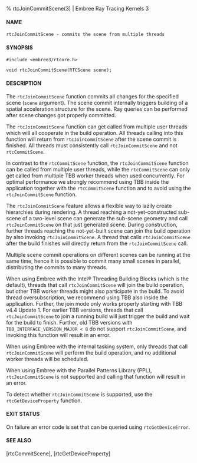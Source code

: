 % rtcJoinCommitScene(3) | Embree Ray Tracing Kernels 3

#### NAME

    rtcJoinCommitScene - commits the scene from multiple threads

#### SYNOPSIS

    #include <embree3/rtcore.h>

    void rtcJoinCommitScene(RTCScene scene);

#### DESCRIPTION

The `rtcJoinCommitScene` function commits all changes for the
specified scene (`scene` argument). The scene commit internally triggers building of a spatial
acceleration structure for the scene. Ray queries can be performed
after scene changes got properly committed.

The `rtcJoinCommitScene` function can get called from
multiple user threads which will all cooperate in the build operation.
All threads calling into this function will return from
`rtcJoinCommitScene` after the scene commit is finished. All threads
must consistently call `rtcJoinCommitScene` and not `rtcCommitScene`.

In contrast to the `rtcCommitScene` function, the `rtcJoinCommitScene`
function can be called from multiple user threads, while the `rtcCommitScene`
can only get called from multiple TBB worker threads when used concurrently. For
optimal performance we strongly recommend using TBB inside the application
together with the `rtcCommitScene` function and to avoid using the
`rtcJoinCommitScene` function.

The `rtcJoinCommitScene` feature allows a flexible way to lazily
create hierarchies during rendering. A thread reaching a
not-yet-constructed sub-scene of a two-level scene can generate the
sub-scene geometry and call `rtcJoinCommitScene` on that just generated
scene. During construction, further threads reaching the not-yet-built
scene can join the build operation by also invoking
`rtcJoinCommitScene`. A thread that calls `rtcJoinCommitScene` after
the build finishes will directly return from the `rtcJoinCommitScene`
call.

Multiple scene commit operations on different scenes can be running at
the same time, hence it is possible to commit many small scenes in
parallel, distributing the commits to many threads.

When using Embree with the Intel® Threading Building Blocks (which is
the default), threads that call `rtcJoinCommitScene` will join the
build operation, but other TBB worker threads might also participate
in the build. To avoid thread oversubscription, we recommend using TBB
also inside the application. Further, the join mode only works properly
starting with TBB v4.4 Update 1. For earlier TBB versions, threads that
call `rtcJoinCommitScene` to join a running build will just trigger the
build and wait for the build to finish. Further, old TBB versions with
`TBB_INTERFACE_VERSION_MAJOR < 8` do not support `rtcJoinCommitScene`,
and invoking this function will result in an error.

When using Embree with the internal tasking system, only threads that
call `rtcJoinCommitScene` will perform the build operation, and no
additional worker threads will be scheduled.

When using Embree with the Parallel Patterns Library (PPL),
`rtcJoinCommitScene` is not supported and calling that function will
result in an error.

To detect whether `rtcJoinCommitScene` is supported, use the
`rtcGetDeviceProperty` function.

#### EXIT STATUS

On failure an error code is set that can be queried using
`rtcGetDeviceError`.

#### SEE ALSO

[rtcCommitScene], [rtcGetDeviceProperty]
